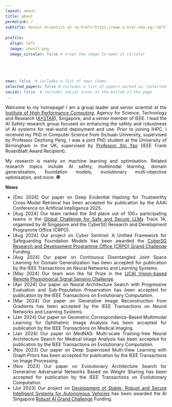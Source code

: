 ```yaml
---
layout: about
title: about
permalink: /
subtitle: Senior Scientist at <a href='https://www.a-star.edu.sg/'>A*STAR</a>

profile:
  align: left
  image: zhenll.png
  image_circular: false # crops the image to make it circular  




news: false  # includes a list of news items
selected_papers: false # includes a list of papers marked as "selected={true}"
social: false  # includes social icons at the bottom of the page
---
```


<p align="justify">Welcome to my homepage! I am a group leader and senior scientist at the <a href="https://www.a-star.edu.sg/ihpc">Institute of High Performance Computing</a>, Agency for Science, Technology and Research (<a href="https://www.a-star.edu.sg/">A*STAR</a>), Singapore, and a senior member of IEEE. I lead the AI Safety research group focused on enhancing the safety and robustness of AI systems for real-world deployment and use. Prior to joining IHPC, I received my PhD in Computer Science from Sichuan University, supervised by Professor Dezhong Peng. I was a joint PhD student at the University of Birmingham in the UK, supervised by <a href="https://scholar.google.com/citations?hl=en&user=UUtYPl4AAAAJ">Professor Xin Yao</a> (IEEE Frank Rosenblatt Award Recipient).</p>

<p align="justify">My research is mainly on machine learning and optimisation. Related research topics include AI safety, multimodal learning, domain generalisation, foundation models, evolutionary multi-objective optimisation, and more. <a href="https://scholar.google.com/citations?user=dtv_LZkAAAAJ&hl=en"><img src="assets/img/gs.png" width="12px"></a> </p>


<Strong>News</strong>

<ul align="justify">
  <li>[Dec 2024] Our paper on Deep Evidential Hashing for Trustworthy Cross-Modal Retrieval has been accepted for publication by the AAAI Conference on Artificial Intelligence 2025.</li>
  <li>[Aug 2024] Our team ranked the 3rd place out of 100+ participating teams in the <a href="https://aisingapore.org/global-challenge-for-safe-and-secure-llms/">Global Challenge for Safe and Secure LLMs</a> Track 1A, organised by AI Singapore and the CyberSG Research and Development Programme Office (CRPO).</li>
  <li>[Aug 2024] Our project on Cyber Sentinel: A Unified Framework for Safeguarding Foundation Models has been awarded the <a href="https://www.ntu.edu.sg/crpo/crpo-verticals/grant-management/grand-challenge">CyberSG Research and Development Programme Office (CRPO) Grand Challenge</a> Funding.</li>
  <li>[Aug 2024] Our paper on Continuous Disentangled Joint Space Learning for Domain Generalization has been accepted for publication by the IEEE Transactions on Neural Networks and Learning Systems.</li>
  <li>[May 2024] Our team won the 1st Prize in the <a href="https://repss-w.github.io/">IJCAI Vision-based Remote Physiological Signal Sensing Challenge</a>.</li>
  <li>[Apr 2024] Our paper on Neural Architecture Search with Progressive Evaluation and Sub-Population Preservation has been accepted for publication by the IEEE Transactions on Evolutionary Computation.</li>
  <li>[Mar 2024] Our paper on Generative Image Reconstruction from Gradients has been accepted by the IEEE Transactions on Neural Networks and Learning Systems.</li>
  <li>[Jan 2024] Our paper on Geometric Correspondence-Based Multimodal Learning for Ophthalmic Image Analysis has been accepted for publication by the IEEE Transactions on Medical Imaging.</li>
  <li>[Jan 2024] Our paper on MedNAS: Multi-scale Training-free Neural Architecture Search for Medical Image Analysis has been accepted for publication by the IEEE Transactions on Evolutionary Computation.</li>
  <li>[Nov 2023] Our paper on Deep Supervised Multi-View Learning with Graph Priors has been accepted for publication by the IEEE Transactions on Image Processing.</li>
  <li>[Nov 2023] Our paper on Evolutionary Architecture Search for Generative Adversarial Networks Based on Weight Sharing has been accepted for publication by the IEEE Transactions on Evolutionary Computation.</li>
  <li>[Jul 2023] Our project on <a href="https://aisingapore.org/development-of-stable-robust-and-secure-intelligent-systems-for-autonomous-vehicles">Development of Stable, Robust and Secure Intelligent Systems for Autonomous Vehicles</a> has been awarded the AI Singapore <a href="https://connect.aisingapore.org/2023/07/s20m-research-funding-to-address-challenges-related-to-the-increasing-use-of-ai-in-emerging-applications/">Robust AI Grand Challenge</a> Funding.</li>
</ul>

<center>
<div id="clustrmaps-widget" style="width:10%">
<script type="text/javascript" id="clstr_globe" src="//clustrmaps.com/globe.js?d=7ZHvGekSdpW0uob9cLDWhfd_JGFDw8G0ON4LCJHWCUg"></script>
</div></center>
